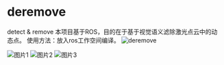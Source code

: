 # deremove
detect & remove
本项目基于ROS，目的在于基于视觉语义滤除激光点云中的动态点。
使用方法：放入ros工作空间编译。
![deremove](https://user-images.githubusercontent.com/42105276/189855013-44142777-d37d-41f8-b9e1-be1d35981d7a.png)

![图片1](https://user-images.githubusercontent.com/42105276/189471464-720cb03c-5e15-4f4e-b5c7-a262ba8cb09b.png)
![图片2](https://user-images.githubusercontent.com/42105276/189471491-cf0fb976-4734-4593-8160-41c606d90227.png)
![图片3](https://user-images.githubusercontent.com/42105276/189471492-9e1b5675-ea8e-4e4b-9252-b13b59cfb2c2.png)
